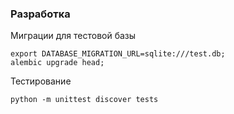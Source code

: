 ### Разработка

Миграции для тестовой базы

```shell
export DATABASE_MIGRATION_URL=sqlite:///test.db;
alembic upgrade head;
```

Тестирование

```shell
python -m unittest discover tests
```